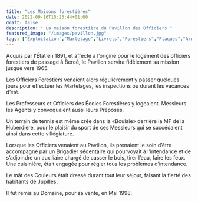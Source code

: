 ```yaml
---
title: "Les Maisons forestières"
date: 2022-09-16T15:23:44+01:00
draft: false
description: " La maison forestière du Pavillon des Officiers "
featured_image: "/images/pavillon.jpg"
tags: ["Exploitation","Martelage","Livrets","Forestiers","Plaques","Armement","MF"]
---
```

Acquis par l’État en 1891, et affecté à l’origine pour le logement des officiers forestiers de passage à Bercé, 
le Pavillon servira fidèlement sa mission jusque vers 1965. 

Les Officiers Forestiers venaient alors régulièrement y passer quelques jours pour effectuer les Martelages, 
les inspections ou durant les vacances d’été.

Les Professeurs et Officiers des Écoles Forestières y logeaient.
Messieurs les Agents y convoquaient aussi leurs Préposés. 

Un terrain de tennis est même crée dans la «Boulaie» derrière la MF de la Huberdière,
pour le plaisir du sport de ces Messieurs qui  se succédaient ainsi dans cette villégiature.

Lorsque les Officiers venaient au Pavillon, ils prenaient le soin d’être accompagné par un Brigadier sédentaire 
qui pourvoyait à l’intendance et de s’adjoindre un auxiliaire chargé de casser le bois, tirer l’eau, faire les feux.
Une cuisinière, était engagée pour régler tous les problèmes d’intendance. 

Le mât des Couleurs était dressé durant  tout  leur séjour, faisant la fierté des habitants de Jupilles. 

Il fut remis au Domaine, pour sa vente, en Mai 1998.
